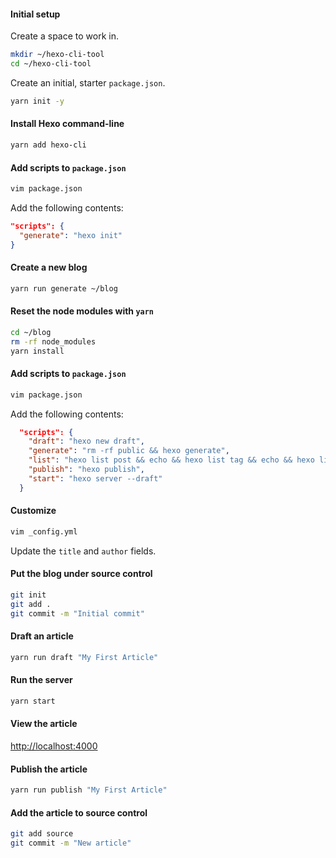 #### Initial setup

Create a space to work in.

```bash
mkdir ~/hexo-cli-tool
cd ~/hexo-cli-tool
```

Create an initial, starter `package.json`.

```bash
yarn init -y
```

#### Install Hexo command-line

```bash
yarn add hexo-cli
```

#### Add scripts to `package.json`

```bash
vim package.json
```

Add the following contents:

```json
"scripts": {
  "generate": "hexo init"
}
```

#### Create a new blog

```bash
yarn run generate ~/blog
```

#### Reset the node modules with `yarn`

```bash
cd ~/blog
rm -rf node_modules
yarn install
```

#### Add scripts to `package.json`

```bash
vim package.json
```

Add the following contents:

```json
  "scripts": {
    "draft": "hexo new draft",
    "generate": "rm -rf public && hexo generate",
    "list": "hexo list post && echo && hexo list tag && echo && hexo list category && echo && hexo list page",
    "publish": "hexo publish",
    "start": "hexo server --draft"
  }
```

#### Customize

```bash
vim _config.yml
```

Update the `title` and `author` fields.

#### Put the blog under source control

```bash
git init
git add .
git commit -m "Initial commit"
```

#### Draft an article

```bash
yarn run draft "My First Article"
```

#### Run the server

```bash
yarn start
```

#### View the article

[http://localhost:4000](http://localhost:4000)

#### Publish the article

```bash
yarn run publish "My First Article"
```

#### Add the article to source control

```bash
git add source
git commit -m "New article"
```

